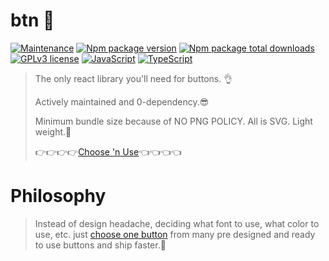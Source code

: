 # btn 📱
[![Maintenance](https://img.shields.io/badge/Maintained%3F-yes-green.svg)](https://GitHub.com/Naereen/StrapDown.js/graphs/commit-activity) [![Npm package version](https://badgen.net/npm/v/express)](https://npmjs.com/package/express) [![Npm package total downloads](https://badgen.net/npm/dt/express)](https://npmjs.com/package/express) [![GPLv3 license](https://img.shields.io/badge/License-GPLv3-blue.svg)](http://perso.crans.org/besson/LICENSE.html) [![JavaScript](https://img.shields.io/badge/--F7DF1E?logo=javascript&logoColor=000)](https://www.javascript.com/) [![TypeScript](https://badgen.net/badge/icon/typescript?icon=typescript&label)](https://typescriptlang.org)
> The only react library you'll need for buttons. 👌
>
> Actively maintained and 0-dependency.😎
> 
> Minimum bundle size because of NO PNG POLICY. All is SVG. Light weight.🦋
>
>👉👉👉👉[Choose 'n Use](https://github.com/MediumSpringGreen/btn/tree/main/catalogue)👈👈👈👈

# Philosophy
> Instead of design headache, deciding what font to use, what color to use, etc. just [choose one button](https://github.com/MediumSpringGreen/btn/tree/main/catalogue) from many pre designed and ready to use buttons and ship faster.🚀

